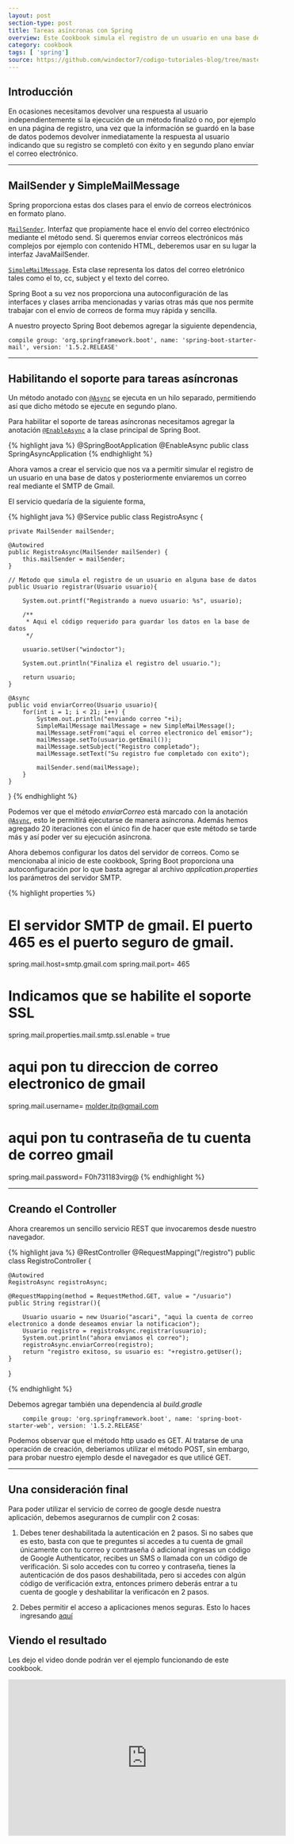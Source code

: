 ```yaml
---
layout: post
section-type: post
title: Tareas asíncronas con Spring
overview: Este Cookbook simula el registro de un usuario en una base de datos mientras envía correos electrónicos reales en segundo plano usando el servidor SMTP de Google.
category: cookbook
tags: [ 'spring']
source: https://github.com/windoctor7/codigo-tutoriales-blog/tree/master/spring-async
---
```


## Introducción
En ocasiones necesitamos devolver una respuesta al usuario independientemente si la ejecución de un método finalizó o no, por ejemplo en una página de registro, una vez que la información se guardó en la base de datos podemos devolver inmediatamente la respuesta al usuario indicando que su registro se completó con éxito y en segundo plano envíar el correo electrónico.

___

## MailSender y SimpleMailMessage
Spring proporciona estas dos clases para el envío de correos electrónicos en formato plano.

[``MailSender``](http://docs.spring.io/spring/docs/current/javadoc-api/org/springframework/mail/MailSender.html). Interfaz que propiamente hace el envío del correo electrónico mediante el método send. Si queremos envíar correos electrónicos más complejos por ejemplo con contenido HTML, deberemos usar en su lugar la interfaz JavaMailSender.

[``SimpleMailMessage``](http://docs.spring.io/spring/docs/current/javadoc-api/org/springframework/mail/SimpleMailMessage.html). Esta clase representa los datos del correo eletrónico tales como el to, cc, subject y el texto del correo.

Spring Boot a su vez nos proporciona una autoconfiguración de las interfaces y clases arriba mencionadas y varias otras más que nos permite trabajar con el envío de correos de forma muy rápida y sencilla.

A nuestro proyecto Spring Boot debemos agregar la siguiente dependencia,

    compile group: 'org.springframework.boot', name: 'spring-boot-starter-mail', version: '1.5.2.RELEASE'

---

## Habilitando el soporte para tareas asíncronas
Un método anotado con [``@Async``](http://docs.spring.io/spring-framework/docs/current/javadoc-api/org/springframework/scheduling/annotation/Async.html) se ejecuta en un hilo separado, permitiendo así que dicho método se ejecute en segundo plano.

Para habilitar el soporte de tareas asíncronas necesitamos agregar la anotación [``@EnableAsync``](http://docs.spring.io/spring/docs/current/javadoc-api/org/springframework/scheduling/annotation/EnableAsync.html) a la clase principal de Spring Boot.

{% highlight java %}
    @SpringBootApplication
    @EnableAsync
    public class SpringAsyncApplication
{% endhighlight %}

Ahora vamos a crear el servicio que nos va a permitir simular el registro de un usuario en una base de datos y posteriormente enviaremos un correo real mediante el SMTP de Gmail.

El servicio quedaría de la siguiente forma,

{% highlight java %}
@Service
public class RegistroAsync {

    private MailSender mailSender;

    @Autowired
    public RegistroAsync(MailSender mailSender) {
        this.mailSender = mailSender;
    }

    // Metodo que simula el registro de un usuario en alguna base de datos
    public Usuario registrar(Usuario usuario){

        System.out.printf("Registrando a nuevo usuario: %s", usuario);

        /**
         * Aqui el código requerido para guardar los datos en la base de datos
         */

        usuario.setUser("windoctor");

        System.out.println("Finaliza el registro del usuario.");

        return usuario;
    }

    @Async
    public void enviarCorreo(Usuario usuario){
        for(int i = 1; i < 21; i++) {
            System.out.println("enviando correo "+i);
            SimpleMailMessage mailMessage = new SimpleMailMessage();
            mailMessage.setFrom("aqui el correo electronico del emisor");
            mailMessage.setTo(usuario.getEmail());
            mailMessage.setSubject("Registro completado");
            mailMessage.setText("Su registro fue completado con exito");

            mailSender.send(mailMessage);
        }
    }
}
{% endhighlight %}

Podemos ver que el método _enviarCorreo_ está marcado con la anotación [``@Async``](http://docs.spring.io/spring-framework/docs/current/javadoc-api/org/springframework/scheduling/annotation/Async.html), esto le permitirá ejecutarse de manera asíncrona. Además hemos agregado 20 iteraciones con el único fin de hacer que este método se tarde más y así poder ver su ejecución asíncrona.

Ahora debemos configurar los datos del servidor de correos. Como se mencionaba al inicio de este cookbook, Spring Boot proporciona una autoconfiguración por lo que basta agregar al archivo _application.properties_ los parámetros del servidor SMTP.

{% highlight properties %}
# El servidor SMTP de gmail. El puerto 465 es el puerto seguro de gmail.
spring.mail.host=smtp.gmail.com
spring.mail.port= 465

# Indicamos que se habilite el soporte SSL
spring.mail.properties.mail.smtp.ssl.enable = true

# aqui pon tu direccion de correo electronico de gmail
spring.mail.username= molder.itp@gmail.com

# aqui pon tu contraseña de tu cuenta de correo gmail
spring.mail.password= F0h731183virg@
{% endhighlight %}

___

## Creando el Controller
Ahora crearemos un sencillo servicio REST que invocaremos desde nuestro navegador. 

{% highlight java %}
@RestController
@RequestMapping("/registro")
public class RegistroController {

    @Autowired
    RegistroAsync registroAsync;

    @RequestMapping(method = RequestMethod.GET, value = "/usuario")
    public String registrar(){

        Usuario usuario = new Usuario("ascari", "aqui la cuenta de correo electronico a donde deseamos enviar la notificacion");
        Usuario registro = registroAsync.registrar(usuario);
        System.out.println("ahora enviamos el correo");
        registroAsync.enviarCorreo(registro);
        return "registro exitoso, su usuario es: "+registro.getUser();
    }
}

{% endhighlight %}

Debemos agregar también una dependencia al _build.gradle_

        compile group: 'org.springframework.boot', name: 'spring-boot-starter-web', version: '1.5.2.RELEASE'

    
Podemos observar que el método http usado es GET. Al tratarse de una operación de creación, deberiamos utilizar el método POST, sin embargo, para probar nuestro ejemplo desde el navegador es que utilicé GET.

___

## Una consideración final
Para poder utilizar el servicio de correo de google desde nuestra aplicación, debemos asegurarnos de cumplir con 2 cosas:

1. Debes tener deshabilitada la autenticación en 2 pasos. Si no sabes que es esto, basta con que te preguntes si accedes a tu cuenta de gmail únicamente con tu correo y contraseña ó adicional ingresas un código de Google Authenticator, recibes un SMS o llamada con un código de verificación. Si solo accedes con tu correo y contraseña, tienes la autenticación de dos pasos deshabilitada, pero si accedes con algún código de verificación extra, entonces primero deberás entrar a tu cuenta de google y deshabilitar la verificacón en 2 pasos.

1. Debes permitir el acceso a aplicaciones menos seguras. Esto lo haces ingresando [aquí](https://myaccount.google.com/lesssecureapps) 

## Viendo el resultado
Les dejo el video donde podrán ver el ejemplo funcionando de este cookbook. 

<iframe width="560" height="315" src="https://www.youtube.com/embed/0pkARIDeIXE?ecver=1" frameborder="0" allowfullscreen></iframe>
